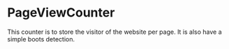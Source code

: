 # PageViewCounter
This counter is to store the visitor of the website per page. It is also have a simple boots detection.
